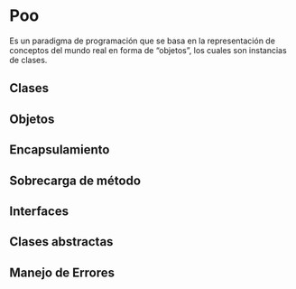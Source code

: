 # Poo
Es un paradigma de programación que se basa en la representación de conceptos del mundo real en forma de “objetos”, los cuales son instancias de clases.

## Clases

## Objetos

## Encapsulamiento

## Sobrecarga de método

## Interfaces

## Clases abstractas

## Manejo de Errores









